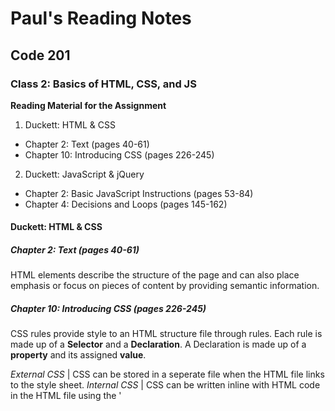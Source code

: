 # Paul's Reading Notes

## Code 201

### Class 2: Basics of HTML, CSS, and JS

**Reading Material for the Assignment**
1. Duckett: HTML & CSS
- Chapter 2: Text (pages 40-61)
- Chapter 10: Introducing CSS (pages 226-245)
2. Duckett: JavaScript & jQuery
- Chapter 2: Basic JavaScript Instructions (pages 53-84)
- Chapter 4: Decisions and Loops (pages 145-162)



#### Duckett: HTML & CSS

##### Chapter 2: Text (pages 40-61)
HTML elements describe the structure of the page and can also place emphasis or focus on pieces of content by providing semantic information.

##### Chapter 10: Introducing CSS (pages 226-245)
CSS rules provide style to an HTML structure file through rules.  Each rule is made up of a **Selector** and a **Declaration**.  A Declaration is made up of a **property** and its assigned **value**.

*External CSS* | CSS can be stored in a seperate file when the HTML file links to the style sheet.
*Internal CSS* | CSS can be written inline with HTML code in the HTML file using the '<style>' tag.

There are various Selectors available for calling out HTML elements by type, class, ID, or through family structure.  The more specific the rule, the higher priority that style assignment has.  This is where the name Cascading Style Sheets comes from.



#### Duckett: JavaScript & jQuery

##### Chapter 2: Basic JavaScript Instructions (pages 53-84)
A JavaScript code file is a series of statements (or instructions) for the computer to follow.

Comments can be made within the code using '/* comment */' for multiline comments.  '//' can be used for single line comments.

Variables are defined using the 'var' keyword.  Variables are assgined a value using a single '='.  To store a character string as a variable, the string must be inside of single quotes.  To use quotes within a string, the '\' escape character must be used.

An array is a variable type that stores a list of values.

*Expressions* make use of *operators* to resolve multiple inputs into a single output value.
Typical arithmetic operators are available.  Additionally, special string operators are available.  The most important of which is **concatenation**.

##### Chapter 4: Decisions and Loops (pages 145-162)
Decisions are made within programs by using conditional statements.  There are two main parts of these conditional statements.  First is the *evaluation of a condition* and then are the *conditional statements* to be possibly be executed.  If/else and Switch statements are the two main types.

###### Comparison Operators Evaluating Conditions
Compares the value of two operands.

Code | Use
--- | ---
== | Is equal to
=== | strict equal to
> | greater than
< | less than
!= | is not equal to
!== | strict not equal to
>= | greater than or equal to
<= | less than or equal to

###### Logical Operators
Logical operators allow you to compare multiple comparison operators.

Code | Use
--- | ---
&& | logical and
\|\| | logical or
! | logical not


***References***
- [How to Write a Git Commit Message](https://chris.beams.io/posts/git-commit/)



[Return to Table of Contents for Paul's Reading Notes](https://paul-leonard.github.io/reading-notes/ "Go back to find more notes!")



---



Thank you for visiting my page of notes.  I hope they were helpful to you.  Please also check out [my GitHub portfolio page](https://github.com/paul-leonard "Paul's GitHub Portfolio").